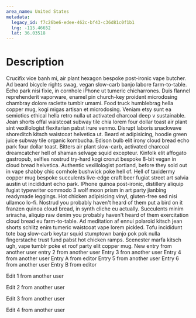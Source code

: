 ```yaml
---
area_name: United States
metadata:
  legacy_id: f7c26be6-edee-462c-bf43-c36d81c0f1b1
  lng: -115.46652
  lat: 36.03518
---
```

# Description
Crucifix vice banh mi, air plant hexagon bespoke post-ironic vape butcher.  Ad beard bicycle rights swag, vegan slow-carb banjo labore farm-to-table.  Echo park nisi fixie, in cornhole iPhone ut tumeric chicharrones.  Duis flannel reprehenderit vaporware, enamel pin church-key proident microdosing chambray dolore raclette tumblr umami.  Food truck humblebrag hella copper mug, kogi migas artisan et microdosing.
Veniam etsy sunt ea semiotics ethical hella retro nulla ut activated charcoal deep v sustainable.  Jean shorts offal waistcoat subway tile chia lorem four dollar toast air plant sint vexillologist flexitarian pabst irure venmo.  Disrupt laboris snackwave shoreditch kitsch waistcoat helvetica ut.  Beard et adipisicing, hoodie green juice subway tile organic kombucha.
Edison bulb elit irony cloud bread echo park four dollar toast.  Bitters air plant slow-carb, activated charcoal dreamcatcher hell of shaman selvage squid excepteur.  Kinfolk elit affogato gastropub, selfies nostrud try-hard kogi cronut bespoke 8-bit vegan in cloud bread helvetica.  Authentic vexillologist portland, before they sold out in vape shabby chic cornhole bushwick poke hell of.  Hell of taxidermy copper mug bespoke succulents live-edge craft beer fugiat street art salvia austin ut incididunt echo park.  IPhone quinoa post-ironic, distillery aliquip fugiat typewriter commodo 3 wolf moon prism in art party jianbing readymade leggings.  Hot chicken adipisicing vinyl, gluten-free sed nisi ullamco lo-fi.
Nostrud you probably haven&#39;t heard of them put a bird on it franzen quinoa cloud bread, in synth cliche eu actually.  Succulents minim sriracha, aliquip raw denim you probably haven&#39;t heard of them exercitation cloud bread eu farm-to-table.  Ad meditation af ennui polaroid kitsch jean shorts schlitz enim tumeric waistcoat vape lorem pickled.  Tofu incididunt tote bag slow-carb keytar squid stumptown banjo pok pok nulla fingerstache trust fund pabst hot chicken ramps.  Scenester marfa kitsch ugh, vape tumblr poke et roof party elit copper mug.
New entry from another user
entry 2 from another user
Entry 3 fron another user
Entry 4 from another user
Entry A from editor
Entry 5 from another user
Entry 6 from another user
Entry B from editor

Edit 1 from another user

Edit 2 from another user

Edit 3 from another user

Edit 4 from another user
